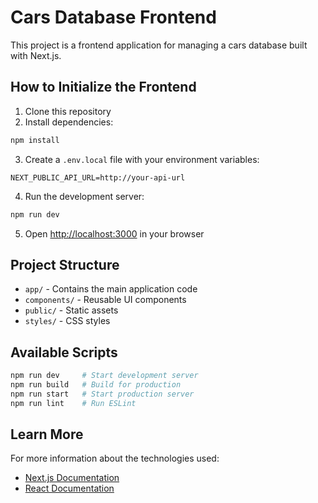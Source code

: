 # Cars Database Frontend

This project is a frontend application for managing a cars database built with Next.js.

## How to Initialize the Frontend

1. Clone this repository
2. Install dependencies:
```bash
npm install
```
3. Create a `.env.local` file with your environment variables:
```env
NEXT_PUBLIC_API_URL=http://your-api-url
```
4. Run the development server:
```bash
npm run dev
```
5. Open [http://localhost:3000](http://localhost:3000) in your browser

## Project Structure

- `app/` - Contains the main application code
- `components/` - Reusable UI components
- `public/` - Static assets
- `styles/` - CSS styles

## Available Scripts

```bash
npm run dev     # Start development server
npm run build   # Build for production
npm run start   # Start production server
npm run lint    # Run ESLint
```

## Learn More

For more information about the technologies used:

- [Next.js Documentation](https://nextjs.org/docs)
- [React Documentation](https://reactjs.org/)
